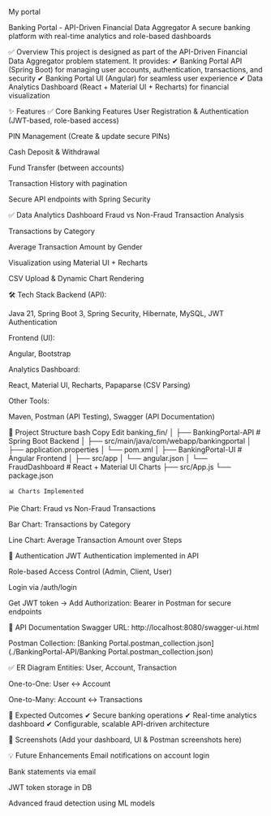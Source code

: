 My portal

Banking Portal - API-Driven Financial Data Aggregator
A secure banking platform with real-time analytics and role-based dashboards

✅ Overview
This project is designed as part of the API-Driven Financial Data Aggregator problem statement. It provides:
✔ Banking Portal API (Spring Boot) for managing user accounts, authentication, transactions, and security
✔ Banking Portal UI (Angular) for seamless user experience
✔ Data Analytics Dashboard (React + Material UI + Recharts) for financial visualization

✨ Features
✅ Core Banking Features
User Registration & Authentication (JWT-based, role-based access)

PIN Management (Create & update secure PINs)

Cash Deposit & Withdrawal

Fund Transfer (between accounts)

Transaction History with pagination

Secure API endpoints with Spring Security

✅ Data Analytics Dashboard
Fraud vs Non-Fraud Transaction Analysis

Transactions by Category

Average Transaction Amount by Gender

Visualization using Material UI + Recharts

CSV Upload & Dynamic Chart Rendering

🛠 Tech Stack
Backend (API):

Java 21, Spring Boot 3, Spring Security, Hibernate, MySQL, JWT Authentication

Frontend (UI):

Angular, Bootstrap

Analytics Dashboard:

React, Material UI, Recharts, Papaparse (CSV Parsing)

Other Tools:

Maven, Postman (API Testing), Swagger (API Documentation)

📂 Project Structure
bash
Copy
Edit
banking_fin/
│
├── BankingPortal-API      # Spring Boot Backend
│   ├── src/main/java/com/webapp/bankingportal
│   ├── application.properties
│   └── pom.xml
│
├── BankingPortal-UI       # Angular Frontend
│   ├── src/app
│   └── angular.json
│
└── FraudDashboard         # React + Material UI Charts
    ├── src/App.js
    └── package.json


    📊 Charts Implemented
Pie Chart: Fraud vs Non-Fraud Transactions

Bar Chart: Transactions by Category

Line Chart: Average Transaction Amount over Steps

🔐 Authentication
JWT Authentication implemented in API

Role-based Access Control (Admin, Client, User)

Login via /auth/login

Get JWT token → Add Authorization: Bearer <token> in Postman for secure endpoints

📑 API Documentation
Swagger URL: http://localhost:8080/swagger-ui.html

Postman Collection: [Banking Portal.postman_collection.json](./BankingPortal-API/Banking Portal.postman_collection.json)

✅ ER Diagram
Entities: User, Account, Transaction

One-to-One: User ↔ Account

One-to-Many: Account ↔ Transactions

🎯 Expected Outcomes
✔ Secure banking operations
✔ Real-time analytics dashboard
✔ Configurable, scalable API-driven architecture

📸 Screenshots
(Add your dashboard, UI & Postman screenshots here)

💡 Future Enhancements
Email notifications on account login

Bank statements via email

JWT token storage in DB

Advanced fraud detection using ML models